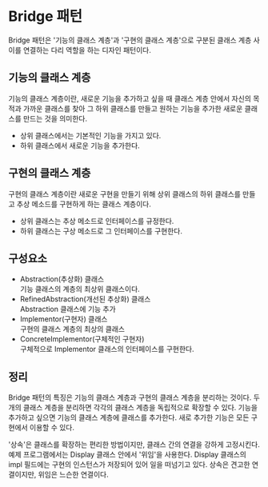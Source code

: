 # Bridge 패턴
Bridge 패턴은 '기능의 클래스 계층'과 '구현의 클래스 계층'으로 구분된 클래스 계층 사이를 연결하는 다리 역할을 하는 디자인 패턴이다.

## 기능의 클래스 계층
기능의 클래스 계층이란, 새로운 기능을 추가하고 싶을 때 클래스 계층 안에서 자신의 목적과 가까운 클래스를 찾아 그 하위 클래스를 만들고 원하는 기능을 추가한 새로운 클래스를 만드는 것을 의미한다.
- 상위 클래스에서는 기본적인 기능을 가지고 있다.
- 하위 클래스에서 새로운 기능을 추가한다.

## 구현의 클래스 계층
구현의 클래스 계층이란 새로운 구현을 만들기 위해 상위 클래스의 하위 클래스를 만들고 추상 메소드를 구현하게 하는 클래스 계층이다.
- 상위 클래스는 추상 메소드로 인터페이스를 규정한다.
- 하위 클래스는 구상 메소드로 그 인터페이스를 구현한다.

## 구성요소
- Abstraction(추상화) 클래스<br>기능 클래스의 계층의 최상위 클래스이다.
- RefinedAbstraction(개선된 추상화) 클래스<br>Abstraction 클래스에 기능 추가
- Implementor(구현자) 클래스<br>구현의 클래스 계층의 최상의 클래스
- ConcreteImplementor(구체적인 구현자)<br>구체적으로 Implementor 클래스의 인터페이스를 구현한다.

## 정리
Bridge 패턴의 특징은 기능의 클래스 계층과 구현의 클래스 계층을 분리하는 것이다.
두 개의 클래스 계층을 분리하면 각각의 클래스 계층을 독립적으로 확장할 수 있다.
기능을 추가하고 싶으면 기능의 클래스 계층에 클래스를 추가한다.
새로 추가한 기능은 모든 구현에서 이용할 수 있다.

'상속'은 클래스를 확장하는 편리한 방법이지만, 클래스 간의 연결을 강하게 고정시킨다. 
예제 프로그램에서는 Display 클래스 안에서 '위임'을 사용한다. 
Display 클래스의 impl 필드에는 구현의 인스턴스가 저장되어 있어 일을 떠넘기고 있다.
상속은 견고한 연결이지만, 위임은 느슨한 연결이다.